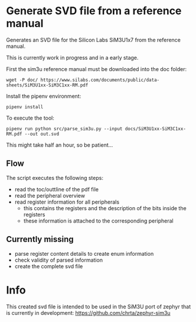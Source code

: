 # Generate SVD file from a reference manual

Generates an SVD file for the Silicon Labs SiM3U1x7 from the reference manual.

This is currently work in progress and in a early stage.

First the sim3u reference manual must be downloaded into the doc folder:

~~~
wget -P doc/ https://www.silabs.com/documents/public/data-sheets/SiM3U1xx-SiM3C1xx-RM.pdf
~~~

Install the pipenv environment:

~~~
pipenv install
~~~

To execute the tool:

~~~
pipenv run python src/parse_sim3u.py --input docs/SiM3U1xx-SiM3C1xx-RM.pdf --out out.svd
~~~

This might take half an hour, so be patient...

## Flow

The script executes the following steps:

- read the toc/outtline of the pdf file
- read the peripheral overview
- read register information for all peripherals
  - this contains the registers and the description of the bits inside the registers
  - these information is attached to the corresponding peripheral

## Currently missing

- parse register content details to create enum information
- check validity of parsed information
- create the complete svd file

# Info

This created svd file is intended to be used in the SiM3U port of zephyr that is currently in development: https://github.com/chrta/zephyr-sim3u
